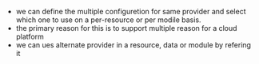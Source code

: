 
-  we can define the multiple configuretion for same provider  and select which one to use on a per-resource or per modile basis.
-  the primary reason for this is to support multiple reason for a cloud platform
-  we can ues alternate provider in a resource, data or module by refering it <Provider-name><alias-name>


